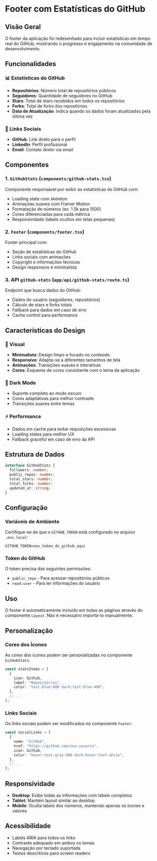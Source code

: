 # Footer com Estatísticas do GitHub

## Visão Geral

O footer da aplicação foi redesenhado para incluir estatísticas em tempo real do GitHub, mostrando o progresso e engajamento na comunidade de desenvolvimento.

## Funcionalidades

### 📊 Estatísticas do GitHub

- **Repositórios**: Número total de repositórios públicos
- **Seguidores**: Quantidade de seguidores no GitHub
- **Stars**: Total de stars recebidos em todos os repositórios
- **Forks**: Total de forks dos repositórios
- **Data de Atualização**: Indica quando os dados foram atualizados pela última vez

### 🔗 Links Sociais

- **GitHub**: Link direto para o perfil
- **LinkedIn**: Perfil profissional
- **Email**: Contato direto via email

## Componentes

### 1. `GitHubStats` (`components/github-stats.tsx`)

Componente responsável por exibir as estatísticas do GitHub com:

- Loading state com skeleton
- Animações suaves com Framer Motion
- Formatação de números (ex: 1.5k para 1500)
- Cores diferenciadas para cada métrica
- Responsividade (labels ocultos em telas pequenas)

### 2. `Footer` (`components/footer.tsx`)

Footer principal com:

- Seção de estatísticas do GitHub
- Links sociais com animações
- Copyright e informações técnicas
- Design responsivo e minimalista

### 3. API `github-stats` (`app/api/github-stats/route.ts`)

Endpoint que busca dados do GitHub:

- Dados do usuário (seguidores, repositórios)
- Cálculo de stars e forks totais
- Fallback para dados em caso de erro
- Cache control para performance

## Características do Design

### 🎨 Visual

- **Minimalista**: Design limpo e focado no conteúdo
- **Responsivo**: Adapta-se a diferentes tamanhos de tela
- **Animações**: Transições suaves e interativas
- **Cores**: Esquema de cores consistente com o tema da aplicação

### 🌙 Dark Mode

- Suporte completo ao modo escuro
- Cores adaptativas para melhor contraste
- Transições suaves entre temas

### ⚡ Performance

- Dados em cache para evitar requisições excessivas
- Loading states para melhor UX
- Fallback graceful em caso de erro da API

## Estrutura de Dados

```typescript
interface GitHubStats {
  followers: number;
  public_repos: number;
  total_stars: number;
  total_forks: number;
  updated_at: string;
}
```

## Configuração

### Variáveis de Ambiente

Certifique-se de que o `GITHUB_TOKEN` está configurado no arquivo `.env.local`:

```env
GITHUB_TOKEN=seu_token_do_github_aqui
```

### Token do GitHub

O token precisa das seguintes permissões:

- `public_repo` - Para acessar repositórios públicos
- `read:user` - Para ler informações do usuário

## Uso

O footer é automaticamente incluído em todas as páginas através do componente `Layout`. Não é necessário importá-lo manualmente.

## Personalização

### Cores dos Ícones

As cores dos ícones podem ser personalizadas no componente `GitHubStats`:

```typescript
const statsItems = [
  {
    icon: Github,
    label: "Repositórios",
    color: "text-blue-600 dark:text-blue-400",
  },
  // ...
];
```

### Links Sociais

Os links sociais podem ser modificados no componente `Footer`:

```typescript
const socialLinks = [
  {
    name: "GitHub",
    href: "https://github.com/seu-usuario",
    icon: Github,
    color: "hover:text-gray-900 dark:hover:text-white",
  },
  // ...
];
```

## Responsividade

- **Desktop**: Exibe todas as informações com labels completos
- **Tablet**: Mantém layout similar ao desktop
- **Mobile**: Oculta labels dos números, mantendo apenas os ícones e valores

## Acessibilidade

- Labels ARIA para todos os links
- Contraste adequado em ambos os temas
- Navegação por teclado suportada
- Textos descritivos para screen readers

